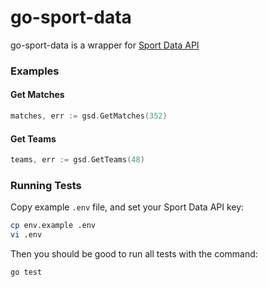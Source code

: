 # go-sport-data

go-sport-data is a wrapper for [Sport Data API](https://sportdataapi.com/)

### Examples

#### Get Matches
```go
matches, err := gsd.GetMatches(352)
```

#### Get Teams
```go
teams, err := gsd.GetTeams(48)
```

### Running Tests

Copy example `.env` file, and set your Sport Data API key:

```bash
cp env.example .env
vi .env
```

Then you should be good to run all tests with the command:

```bash
go test
```

